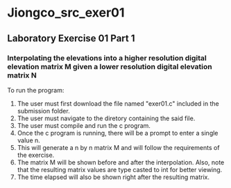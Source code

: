 # Jiongco_src_exer01

## Laboratory Exercise 01 Part 1

### Interpolating the elevations into a higher resolution digital elevation matrix M given a lower resolution digital elevation matrix N

To run the program:

1. The user must first download the file named "exer01.c" included in the submission folder.
2. The user must navigate to the diretory containing the said file.
3. The user must compile and run the c program.
4. Once the c program is running, there will be a prompt to enter a single value n.
5. This will generate a n by n matrix M and will follow the requirements of the exercise.
6. The matrix M will be shown before and after the interpolation. Also, note that the resulting matrix values are type casted to int for better viewing.
7. The time elapsed will also be shown right after the resulting matrix.
